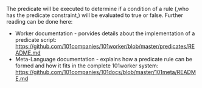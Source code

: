 The predicate will be executed to determine if a condition of a rule (,who has the predicate constraint,) will be evaluated to true or false.
Further reading can be done here: 

* Worker documentation - porvides details about the implementation of a predicate script: https://github.com/101companies/101worker/blob/master/predicates/README.md
* Meta-Language documentation - explains how a predicate rule can be formed and how it fits  in the complete 101worker system: https://github.com/101companies/101docs/blob/master/101meta/README.md
